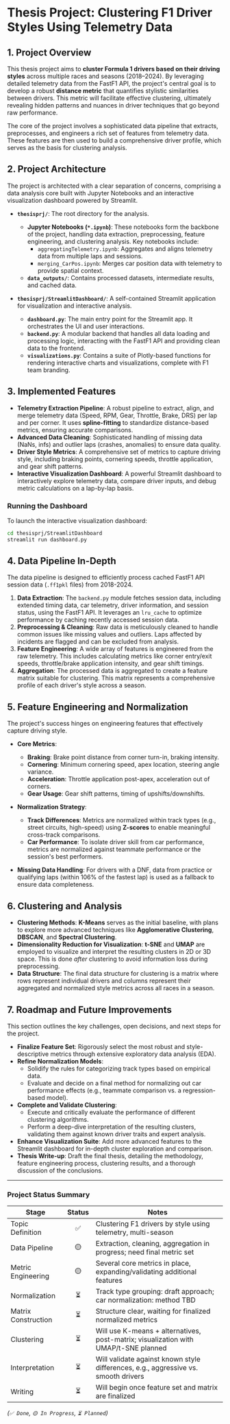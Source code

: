 # Thesis Project: Clustering F1 Driver Styles Using Telemetry Data

## 1. Project Overview

This thesis project aims to **cluster Formula 1 drivers based on their driving styles** across multiple races and seasons (2018–2024). By leveraging detailed telemetry data from the FastF1 API, the project's central goal is to develop a robust **distance metric** that quantifies stylistic similarities between drivers. This metric will facilitate effective clustering, ultimately revealing hidden patterns and nuances in driver techniques that go beyond raw performance.

The core of the project involves a sophisticated data pipeline that extracts, preprocesses, and engineers a rich set of features from telemetry data. These features are then used to build a comprehensive driver profile, which serves as the basis for clustering analysis.

## 2. Project Architecture

The project is architected with a clear separation of concerns, comprising a data analysis core built with Jupyter Notebooks and an interactive visualization dashboard powered by Streamlit.

- **`thesisprj/`**: The root directory for the analysis.
    - **Jupyter Notebooks (`*.ipynb`)**: These notebooks form the backbone of the project, handling data extraction, preprocessing, feature engineering, and clustering analysis. Key notebooks include:
        - `aggregatingTelemetry.ipynb`: Aggregates and aligns telemetry data from multiple laps and sessions.
        - `merging_CarPos.ipynb`: Merges car position data with telemetry to provide spatial context.
    - **`data_outputs/`**: Contains processed datasets, intermediate results, and cached data.

- **`thesisprj/StreamlitDashboard/`**: A self-contained Streamlit application for visualization and interactive analysis.
    - **`dashboard.py`**: The main entry point for the Streamlit app. It orchestrates the UI and user interactions.
    - **`backend.py`**: A modular backend that handles all data loading and processing logic, interacting with the FastF1 API and providing clean data to the frontend.
    - **`visualizations.py`**: Contains a suite of Plotly-based functions for rendering interactive charts and visualizations, complete with F1 team branding.

## 3. Implemented Features

- **Telemetry Extraction Pipeline**: A robust pipeline to extract, align, and merge telemetry data (Speed, RPM, Gear, Throttle, Brake, DRS) per lap and per corner. It uses **spline-fitting** to standardize distance-based metrics, ensuring accurate comparisons.
- **Advanced Data Cleaning**: Sophisticated handling of missing data (NaNs, infs) and outlier laps (crashes, anomalies) to ensure data quality.
- **Driver Style Metrics**: A comprehensive set of metrics to capture driving style, including braking points, cornering speeds, throttle application, and gear shift patterns.
- **Interactive Visualization Dashboard**: A powerful Streamlit dashboard to interactively explore telemetry data, compare driver inputs, and debug metric calculations on a lap-by-lap basis.

### Running the Dashboard

To launch the interactive visualization dashboard:
```bash
cd thesisprj/StreamlitDashboard
streamlit run dashboard.py
```

## 4. Data Pipeline In-Depth

The data pipeline is designed to efficiently process cached FastF1 API session data (`.ff1pkl` files) from 2018-2024.

1.  **Data Extraction**: The `backend.py` module fetches session data, including extended timing data, car telemetry, driver information, and session status, using the FastF1 API. It leverages an `lru_cache` to optimize performance by caching recently accessed session data.
2.  **Preprocessing & Cleaning**: Raw data is meticulously cleaned to handle common issues like missing values and outliers. Laps affected by incidents are flagged and can be excluded from analysis.
3.  **Feature Engineering**: A wide array of features is engineered from the raw telemetry. This includes calculating metrics like corner entry/exit speeds, throttle/brake application intensity, and gear shift timings.
4.  **Aggregation**: The processed data is aggregated to create a feature matrix suitable for clustering. This matrix represents a comprehensive profile of each driver's style across a season.

## 5. Feature Engineering and Normalization

The project's success hinges on engineering features that effectively capture driving style.

- **Core Metrics**:
    - **Braking**: Brake point distance from corner turn-in, braking intensity.
    - **Cornering**: Minimum cornering speed, apex location, steering angle variance.
    - **Acceleration**: Throttle application post-apex, acceleration out of corners.
    - **Gear Usage**: Gear shift patterns, timing of upshifts/downshifts.

- **Normalization Strategy**:
    - **Track Differences**: Metrics are normalized within track types (e.g., street circuits, high-speed) using **Z-scores** to enable meaningful cross-track comparisons.
    - **Car Performance**: To isolate driver skill from car performance, metrics are normalized against teammate performance or the session's best performers.

- **Missing Data Handling**: For drivers with a DNF, data from practice or qualifying laps (within 106% of the fastest lap) is used as a fallback to ensure data completeness.

## 6. Clustering and Analysis

- **Clustering Methods**: **K-Means** serves as the initial baseline, with plans to explore more advanced techniques like **Agglomerative Clustering**, **DBSCAN**, and **Spectral Clustering**.
- **Dimensionality Reduction for Visualization**: **t-SNE** and **UMAP** are employed to visualize and interpret the resulting clusters in 2D or 3D space. This is done *after* clustering to avoid information loss during preprocessing.
- **Data Structure**: The final data structure for clustering is a matrix where rows represent individual drivers and columns represent their aggregated and normalized style metrics across all races in a season.

## 7. Roadmap and Future Improvements

This section outlines the key challenges, open decisions, and next steps for the project.

- **Finalize Feature Set**: Rigorously select the most robust and style-descriptive metrics through extensive exploratory data analysis (EDA).
- **Refine Normalization Models**:
    - Solidify the rules for categorizing track types based on empirical data.
    - Evaluate and decide on a final method for normalizing out car performance effects (e.g., teammate comparison vs. a regression-based model).
- **Complete and Validate Clustering**:
    - Execute and critically evaluate the performance of different clustering algorithms.
    - Perform a deep-dive interpretation of the resulting clusters, validating them against known driver traits and expert analysis.
- **Enhance Visualization Suite**: Add more advanced features to the Streamlit dashboard for in-depth cluster exploration and comparison.
- **Thesis Write-up**: Draft the final thesis, detailing the methodology, feature engineering process, clustering results, and a thorough discussion of the conclusions.

---

### Project Status Summary

| Stage               | Status | Notes                                                                               |
| ------------------- | :----: | ----------------------------------------------------------------------------------- |
| Topic Definition    |   ✅   | Clustering F1 drivers by style using telemetry, multi-season                        |
| Data Pipeline       |   🟡   | Extraction, cleaning, aggregation in progress; need final metric set                |
| Metric Engineering  |   🟡   | Several core metrics in place, expanding/validating additional features             |
| Normalization       |   ⏳   | Track type grouping: draft approach; car normalization: method TBD                  |
| Matrix Construction |   ⏳   | Structure clear, waiting for finalized normalized metrics                           |
| Clustering          |   ⏳   | Will use K-means + alternatives, post-matrix; visualization with UMAP/t-SNE planned |
| Interpretation      |   ⏳   | Will validate against known style differences, e.g., aggressive vs. smooth drivers  |
| Writing             |   ⏳   | Will begin once feature set and matrix are finalized                                |

*(`✅ Done`, `🟡 In Progress`, `⏳ Planned`)*

